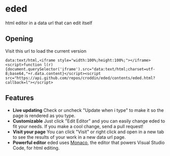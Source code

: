 eded
====

html editor in a data url that can edit itself

## Opening

Visit this url to load the current version

    data:text/html,<iframe style="width:100%;height:100%;"></iframe><script>function l(r){document.querySelector('iframe').src="data:text/html;charset=utf-8;base64,"+r.data.content}</script><script src="https://api.github.com/repos/croddin/eded/contents/eded.html?callback=l"></script>
 
## Features


* __Live updating__ Check or uncheck "Update when i type" to make it so the page is rendered as you type.
* __Customizable__ Just click "Edit Editor" and you can easily change eded to fit your needs. If you make a cool change, send a pull request!
* __Visit your page__ You can click "Visit" or right click and open in a new tab to see the results of your work in a new data url page.
* __Powerful editor__ eded uses [Monaco](https://microsoft.github.io/monaco-editor/), the editor that powers Visual Studio Code, for html editing.
